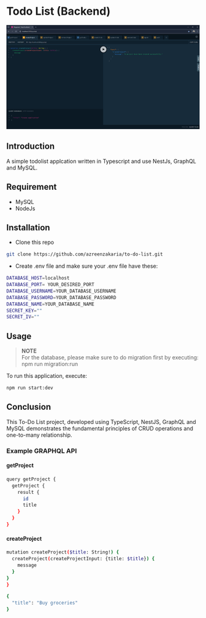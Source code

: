 
# Todo List (Backend)
![image_alt](https://github.com/azreenzakaria/to-do-list/blob/35dd49bcf7d4750f4b2f85b9b0e184b2aff8c3a7/todolist_api.png)
## Introduction
A simple todolist applcation written in Typescript and use NestJs, GraphQL and MySQL.

## Requirement
- MySQL
- NodeJs

## Installation
- Clone this repo
```bash
git clone https://github.com/azreenzakaria/to-do-list.git
```
- Create .env file and make sure your .env file have these:
```bash
DATABASE_HOST=localhost
DATABASE_PORT= YOUR_DESIRED_PORT
DATABASE_USERNAME=YOUR_DATABASE_USERNAME
DATABASE_PASSWORD=YOUR_DATABASE_PASSWORD
DATABASE_NAME=YOUR_DATABASE_NAME
SECRET_KEY=""
SECRET_IV=""
```

## Usage
>**NOTE**<br>
>For the database, please make sure to do migration first by executing: npm run migration:run

To run this application, execute:
```bash
npm run start:dev
```

## Conclusion
This To-Do List project, developed using TypeScript, NestJS, GraphQL and MySQL demonstrates the fundamental principles of CRUD operations and one-to-many relationship.

### Example GRAPHQL API
#### getProject
```bash
query getProject {
  getProject {
    result {
      id
      title
    }
  }
}
```
#### createProject
```bash
mutation createProject($title: String!) {
  createProject(createProjectInput: {title: $title}) {
    message
  }
}
}
```
```bash
{
  "title": "Buy groceries"
}
```
